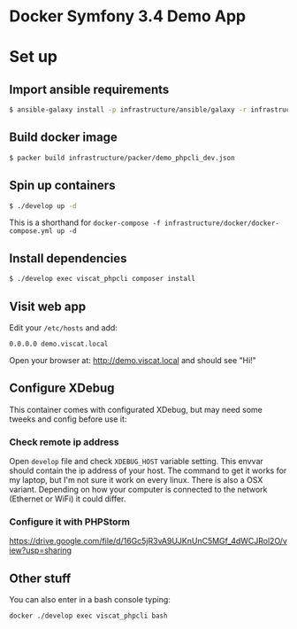 Docker Symfony 3.4 Demo App
===

# Set up

## Import ansible requirements

```bash
$ ansible-galaxy install -p infrastructure/ansible/galaxy -r infrastructure/ansible/requirements.yml
```

## Build docker image

```bash
$ packer build infrastructure/packer/demo_phpcli_dev.json
```

## Spin up containers

```bash
$ ./develop up -d
```

This is a shorthand for `docker-compose -f infrastructure/docker/docker-compose.yml up -d`

## Install dependencies

```bash
$ ./develop exec viscat_phpcli composer install
```

## Visit web app

Edit your `/etc/hosts` and add:
```
0.0.0.0 demo.viscat.local
```

Open your browser at: http://demo.viscat.local and should see "Hi!"


## Configure XDebug

This container comes with configurated XDebug, but may need some tweeks and config before use it:

### Check remote ip address

Open `develop` file and check `XDEBUG_HOST` variable setting. This envvar should contain the ip address of your host. The
command to get it works for my laptop, but I'm not sure it work on every linux. There is also a OSX variant. Depending on 
how your computer is connected to the network (Ethernet or WiFi) it could differ.


### Configure it with PHPStorm

https://drive.google.com/file/d/16Gc5jR3vA9UJKnUnC5MGf_4dWCJRol2O/view?usp=sharing

## Other stuff

You can also enter in a bash console typing:
```bash
docker ./develop exec viscat_phpcli bash
```

